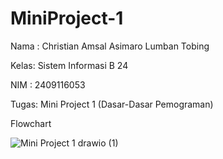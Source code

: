 # MiniProject-1
Nama : Christian Amsal Asimaro Lumban Tobing

Kelas: Sistem Informasi B 24

NIM  : 2409116053

Tugas: Mini Project 1 (Dasar-Dasar Pemograman)


Flowchart

![Mini Project 1 drawio (1)](https://github.com/user-attachments/assets/e9691176-797b-4fa5-b2a6-5557633671f4)

